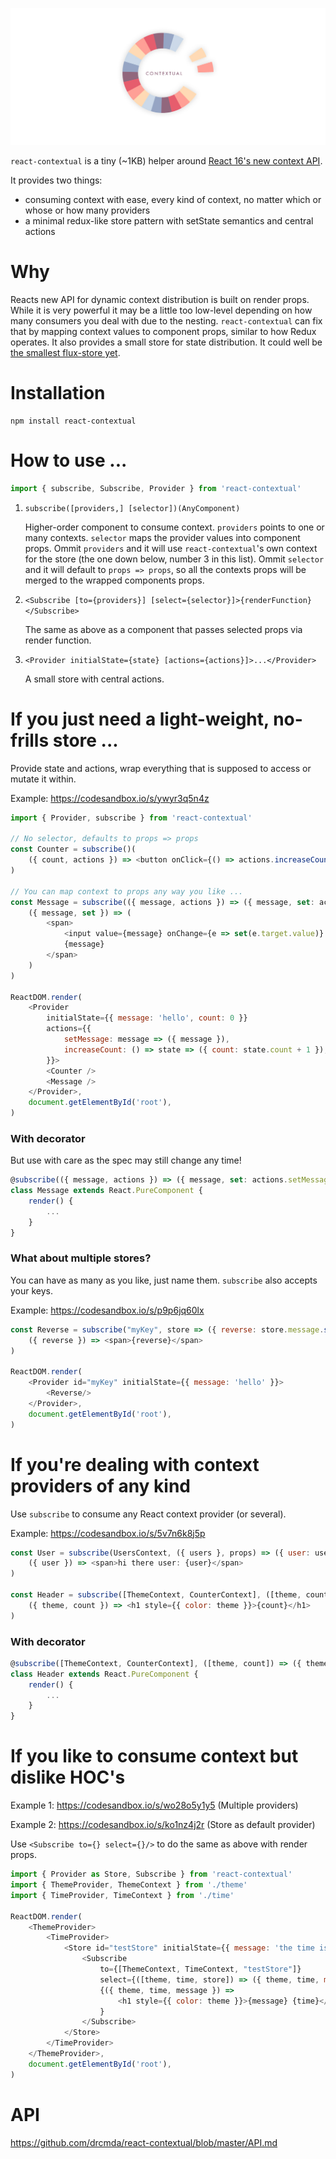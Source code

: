 ![](contextual.jpg)

`react-contextual` is a tiny (~1KB) helper around [React 16's new context API](https://github.com/acdlite/rfcs/blob/new-version-of-context/text/0000-new-version-of-context.md).

It provides two things:

* consuming context with ease, every kind of context, no matter which or whose or how many providers
* a minimal redux-like store pattern with setState semantics and central actions

# Why

Reacts new API for dynamic context distribution is built on render props. While it is very powerful it may be a little too low-level depending on how many consumers you deal with due to the nesting. `react-contextual` can fix that by mapping context values to component props, similar to how Redux operates. It also provides a small store for state distribution. It could well be [the smallest flux-store yet](https://github.com/drcmda/react-contextual/blob/master/src/store.js).

# Installation

    npm install react-contextual

# How to use ...

```js
import { subscribe, Subscribe, Provider } from 'react-contextual'
```

1. `subscribe([providers,] [selector])(AnyComponent)`

    Higher-order component to consume context. `providers` points to one or many contexts. `selector` maps the provider values into component props. Ommit `providers` and it will use `react-contextual`'s own context for the store (the one down below, number 3 in this list). Ommit `selector` and it will default to `props => props`, so all the contexts props will be merged to the wrapped components props.

2. `<Subscribe [to={providers}] [select={selector}]>{renderFunction}</Subscribe>`

    The same as above as a component that passes selected props via render function.

3. `<Provider initialState={state} [actions={actions}]>...</Provider>`

    A small store with central actions.

# If you just need a light-weight, no-frills store ...

Provide state and actions, wrap everything that is supposed to access or mutate it within.

Example: https://codesandbox.io/s/ywyr3q5n4z

```js
import { Provider, subscribe } from 'react-contextual'

// No selector, defaults to props => props
const Counter = subscribe()(
    ({ count, actions }) => <button onClick={() => actions.increaseCount()}>Click {count}</button>
)

// You can map context to props any way you like ...
const Message = subscribe(({ message, actions }) => ({ message, set: actions.setMessage }))(
    ({ message, set }) => (
        <span>
            <input value={message} onChange={e => set(e.target.value)} />
            {message}
        </span>
    )
)

ReactDOM.render(
    <Provider
        initialState={{ message: 'hello', count: 0 }}
        actions={{
            setMessage: message => ({ message }),
            increaseCount: () => state => ({ count: state.count + 1 }),
        }}>
        <Counter />
        <Message />
    </Provider>,
    document.getElementById('root'),
)
```

### With decorator

But use with care as the spec may still change any time!

```js
@subscribe(({ message, actions }) => ({ message, set: actions.setMessage }))
class Message extends React.PureComponent {
    render() {
        ...
    }
}
```

### What about multiple stores?

You can have as many as you like, just name them. `subscribe` also accepts your keys.

Example: https://codesandbox.io/s/p9p6jq60lx

```js
const Reverse = subscribe("myKey", store => ({ reverse: store.message.split('').reverse().join('') }))(
    ({ reverse }) => <span>{reverse}</span>
)

ReactDOM.render(
    <Provider id="myKey" initialState={{ message: 'hello' }}>
        <Reverse/>
    </Provider>,
    document.getElementById('root'),
)
```

# If you're dealing with context providers of any kind

Use `subscribe` to consume any React context provider (or several).

Example: https://codesandbox.io/s/5v7n6k8j5p

```js
const User = subscribe(UsersContext, ({ users }, props) => ({ user: users[props.id] }))(
    ({ user }) => <span>hi there user: {user}</span>
)

const Header = subscribe([ThemeContext, CounterContext], ([theme, count]) => ({ theme, count }))(
    ({ theme, count }) => <h1 style={{ color: theme }}>{count}</h1>
)
```

### With decorator

```js
@subscribe([ThemeContext, CounterContext], ([theme, count]) => ({ theme, count }))
class Header extends React.PureComponent {
    render() {
        ...
    }
}
```

# If you like to consume context but dislike HOC's

Example 1: https://codesandbox.io/s/wo28o5y1y5 (Multiple providers)

Example 2: https://codesandbox.io/s/ko1nz4j2r (Store as default provider)

Use `<Subscribe to={} select={}/>` to do the same as above with render props.

```js
import { Provider as Store, Subscribe } from 'react-contextual'
import { ThemeProvider, ThemeContext } from './theme'
import { TimeProvider, TimeContext } from './time'

ReactDOM.render(
    <ThemeProvider>
        <TimeProvider>
            <Store id="testStore" initialState={{ message: 'the time is:' }}>
                <Subscribe
                    to={[ThemeContext, TimeContext, "testStore"]} 
                    select={([theme, time, store]) => ({ theme, time, message: store.message })}>
                    {({ theme, time, message }) =>
                        <h1 style={{ color: theme }}>{message} {time}</h1>
                    }
                </Subscribe>
            </Store>
        </TimeProvider>
    </ThemeProvider>,
    document.getElementById('root'),
)
```

# API

https://github.com/drcmda/react-contextual/blob/master/API.md
